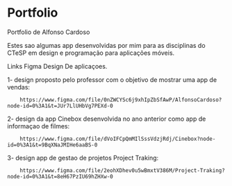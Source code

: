 # Portfolio
Portfolio de Alfonso Cardoso


Estes sao algumas app desenvolvidas por mim para as disciplinas do CTeSP em design e programação para aplicações móveis.

Links Figma Design De aplicaçoes.

1- design proposto pelo professor com o objetivo de mostrar uma app de vendas: 

        https://www.figma.com/file/0nZWCYSc6j9xhIpZbSfAwP/AlfonsoCardoso?node-id=0%3A1&t=JUr7LlUHbVg7PEXd-0
        
2- design da app Cinebox desenvolvida no ano anterior como app de informaçao de filmes:

        https://www.figma.com/file/dVoIFCpQmMIlSssVdzjRdj/Cinebox?node-id=0%3A1&t=9BqXNaJMIHe6aaBS-0
        
3- design app de gestao de projetos Project Traking:

        https://www.figma.com/file/2eohXDhev0u5wBmxtV386M/Project-Traking?node-id=0%3A1&t=8eH67PzIU69hZHXw-0
